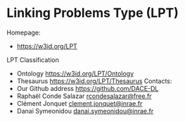 Linking Problems Type (LPT)
===

Homepage:
* https://w3id.org/LPT

LPT Classification
* Ontology <https://w3id.org/LPT/Ontology>
* Thesaurus <https://w3id.org/LPT/Thesaurus>
Contacts: 
* Our Github address https://github.com/DACE-DL
* Raphaël Conde Salazar <rcondesalazar@free.fr>
* Clément Jonquet <clement.jonquet@inrae.fr>
* Danai Symeonidou <danai.symeonidou@inrae.fr>


